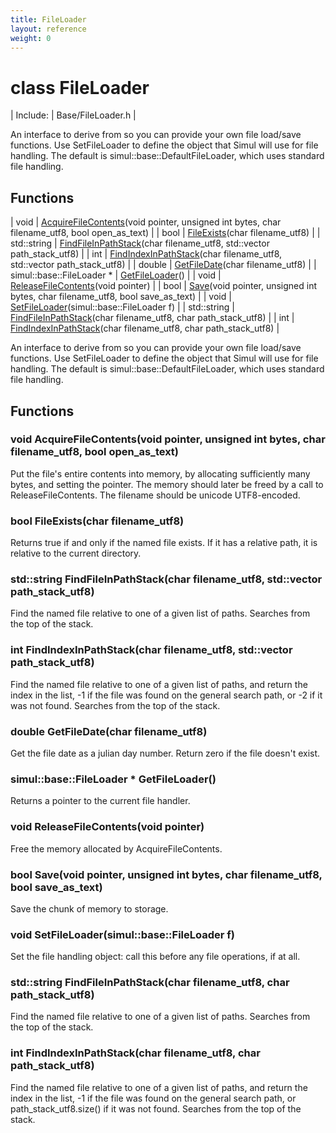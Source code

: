 ```yaml
---
title: FileLoader
layout: reference
weight: 0
---
```

class FileLoader
===

| Include: | Base/FileLoader.h |

An interface to derive from so you can provide your own file load/save functions.
Use SetFileLoader to define the object that Simul will use for file handling.
The default is simul::base::DefaultFileLoader, which uses standard file handling.
  


Functions
---

| void | [AcquireFileContents](#AcquireFileContents)(void pointer, unsigned int bytes, char filename_utf8, bool open_as_text) |
| bool | [FileExists](#FileExists)(char filename_utf8) |
| std::string | [FindFileInPathStack](#FindFileInPathStack)(char filename_utf8, std::vector path_stack_utf8) |
| int | [FindIndexInPathStack](#FindIndexInPathStack)(char filename_utf8, std::vector path_stack_utf8) |
| double | [GetFileDate](#GetFileDate)(char filename_utf8) |
| simul::base::FileLoader * | [GetFileLoader](#GetFileLoader)() |
| void | [ReleaseFileContents](#ReleaseFileContents)(void pointer) |
| bool | [Save](#Save)(void pointer, unsigned int bytes, char filename_utf8, bool save_as_text) |
| void | [SetFileLoader](#SetFileLoader)(simul::base::FileLoader f) |
| std::string | [FindFileInPathStack](#FindFileInPathStack)(char filename_utf8, char path_stack_utf8) |
| int | [FindIndexInPathStack](#FindIndexInPathStack)(char filename_utf8, char path_stack_utf8) |

An interface to derive from so you can provide your own file load/save functions.
Use SetFileLoader to define the object that Simul will use for file handling.
The default is simul::base::DefaultFileLoader, which uses standard file handling.
  


Functions
---

### <a name="AcquireFileContents"/>void AcquireFileContents(void pointer, unsigned int bytes, char filename_utf8, bool open_as_text)
Put the file's entire contents into memory, by allocating sufficiently many bytes, and setting the pointer.
The memory should later be freed by a call to ReleaseFileContents.
The filename should be unicode UTF8-encoded.

### <a name="FileExists"/>bool FileExists(char filename_utf8)
Returns true if and only if the named file exists. If it has a relative path, it is relative to the current directory.

### <a name="FindFileInPathStack"/>std::string FindFileInPathStack(char filename_utf8, std::vector path_stack_utf8)
Find the named file relative to one of a given list of paths. Searches from the top of the stack.

### <a name="FindIndexInPathStack"/>int FindIndexInPathStack(char filename_utf8, std::vector path_stack_utf8)
Find the named file relative to one of a given list of paths, and return the index in the list, -1 if the file was found on the general search path, or -2 if it was not found. Searches from the top of the stack.

### <a name="GetFileDate"/>double GetFileDate(char filename_utf8)
Get the file date as a julian day number. Return zero if the file doesn't exist.

### <a name="GetFileLoader"/>simul::base::FileLoader * GetFileLoader()
Returns a pointer to the current file handler.

### <a name="ReleaseFileContents"/>void ReleaseFileContents(void pointer)
Free the memory allocated by AcquireFileContents.

### <a name="Save"/>bool Save(void pointer, unsigned int bytes, char filename_utf8, bool save_as_text)
Save the chunk of memory to storage.

### <a name="SetFileLoader"/>void SetFileLoader(simul::base::FileLoader f)
Set the file handling object: call this before any file operations, if at all.

### <a name="FindFileInPathStack"/>std::string FindFileInPathStack(char filename_utf8, char path_stack_utf8)
Find the named file relative to one of a given list of paths. Searches from the top of the stack.

### <a name="FindIndexInPathStack"/>int FindIndexInPathStack(char filename_utf8, char path_stack_utf8)
Find the named file relative to one of a given list of paths, and return the index in the list, -1 if the file was found on the general search path, or path_stack_utf8.size() if it was not found. Searches from the top of the stack.

